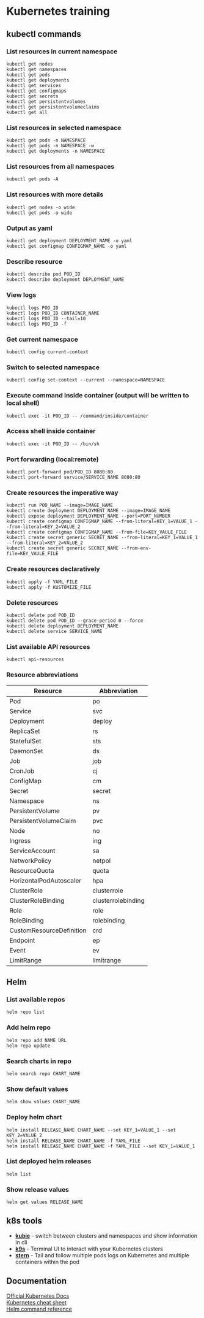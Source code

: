# Kubernetes training

## kubectl commands

### List resources in current namespace
<pre><code>kubectl get nodes  
kubectl get namespaces  
kubectl get pods  
kubectl get deployments  
kubectl get services  
kubectl get configmaps  
kubectl get secrets  
kubectl get persistentvolumes  
kubectl get persistentvolumeclaims  
kubectl get all</code></pre>

### List resources in selected namespace
<pre><code>kubectl get pods -n NAMESPACE  
kubectl get pods -n NAMESPACE -w  
kubectl get deployments -n NAMESPACE</code></pre>

### List resources from all namespaces
<pre><code>kubectl get pods -A</code></pre>

### List resources with more details
<pre><code>kubectl get nodes -o wide  
kubectl get pods -o wide</code></pre>

### Output as yaml
<pre><code>kubectl get deployment DEPLOYMENT_NAME -o yaml  
kubectl get configmap CONFIGMAP_NAME -o yaml</code></pre>

### Describe resource
<pre><code>kubectl describe pod POD_ID 
kubectl describe deployment DEPLOYMENT_NAME</code></pre>

### View logs
<pre><code>kubectl logs POD_ID  
kubectl logs POD_ID CONTAINER_NAME
kubectl logs POD_ID --tail=10  
kubectl logs POD_ID -f</code></pre>

### Get current namespace
<pre><code>kubectl config current-context</code></pre>

### Switch to selected namespace
<pre><code>kubectl config set-context --current --namespace=NAMESPACE</code></pre>

### Execute command inside container (output will be written to local shell)
<pre><code>kubectl exec -it POD_ID -- /command/inside/container</code></pre>

### Access shell inside container
<pre><code>kubectl exec -it POD_ID -- /bin/sh</code></pre>

### Port forwarding (local:remote)
<pre><code>kubectl port-forward pod/POD_ID 8080:80  
kubectl port-forward service/SERVICE_NAME 8080:80</code></pre>

### Create resources the imperative way
<pre><code>kubectl run POD_NAME --image=IMAGE_NAME  
kubectl create deployment DEPLOYMENT_NAME --image=IMAGE_NAME  
kubectl expose deployment DEPLOYMENT_NAME --port=PORT_NUMBER
kubectl create configmap CONFIGMAP_NAME --from-literal=KEY_1=VALUE_1 --from-literal=KEY_2=VALUE_2  
kubectl create configmap CONFIGMAP_NAME --from-file=KEY_VAULE_FILE  
kubectl create secret generic SECRET_NAME --from-literal=KEY_1=VALUE_1 --from-literal=KEY_2=VALUE_2  
kubectl create secret generic SECRET_NAME --from-env-file=KEY_VAULE_FILE</code></pre>

### Create resources declaratively
<pre><code>kubectl apply -f YAML_FILE  
kubectl apply -f KUSTOMIZE_FILE</code></pre>

### Delete resources
<pre><code>kubectl delete pod POD_ID  
kubectl delete pod POD_ID --grace-period 0 --force  
kubectl delete deployment DEPLOYMENT_NAME  
kubectl delete service SERVICE_NAME</code></pre>

### List available API resources
<pre><code>kubectl api-resources</code></pre>

### Resource abbreviations
| Resource                 | Abbreviation         |
|--------------------------|----------------------|
| Pod                      | po                   |
| Service                  | svc                  |
| Deployment               | deploy               |
| ReplicaSet               | rs                   |
| StatefulSet              | sts                  |
| DaemonSet                | ds                   |
| Job                      | job                  |
| CronJob                  | cj                   |
| ConfigMap                | cm                   |
| Secret                   | secret               |
| Namespace                | ns                   |
| PersistentVolume         | pv                   |
| PersistentVolumeClaim    | pvc                  |
| Node                     | no                   |
| Ingress                  | ing                  |
| ServiceAccount           | sa                   |
| NetworkPolicy            | netpol               |
| ResourceQuota            | quota                |
| HorizontalPodAutoscaler  | hpa                  |
| ClusterRole              | clusterrole          |
| ClusterRoleBinding       | clusterrolebinding   |
| Role                     | role                 |
| RoleBinding              | rolebinding          |
| CustomResourceDefinition | crd                  |
| Endpoint                 | ep                   |
| Event                    | ev                   |
| LimitRange               | limitrange           |

## Helm

### List available repos
<pre><code>helm repo list</code></pre>

### Add helm repo
<pre><code>helm repo add NAME URL  
helm repo update</code></pre>

### Search charts in repo
<pre><code>helm search repo CHART_NAME</code></pre>

### Show default values
<pre><code>helm show values CHART_NAME</code></pre>

### Deploy helm chart
<pre><code>helm install RELEASE_NAME CHART_NAME --set KEY_1=VALUE_1 --set KEY_2=VALUE_2  
helm install RELEASE_NAME CHART_NAME -f YAML_FILE  
helm install RELEASE_NAME CHART_NAME -f YAML_FILE --set KEY_1=VALUE_1</code></pre>

### List deployed helm releases
<pre><code>helm list</code></pre>

### Show release values
<pre><code>helm get values RELEASE_NAME</code></pre>

## k8s tools
* **[kubie](https://github.com/sbstp/kubie)** - switch between clusters and namespaces and show information in cli
* **[k9s](https://github.com/derailed/k9s)** - Terminal UI to interact with your Kubernetes clusters
* **[stern](https://github.com/stern/stern)** - Tail and follow multiple pods logs on Kubernetes and multiple containers within the pod

## Documentation
[Official Kubernetes Docs](https://kubernetes.io/docs/)  
[Kubernetes cheat sheet](https://kubernetes.io/docs/reference/kubectl/quick-reference/)  
[Helm command reference](https://helm.sh/docs/helm/)
